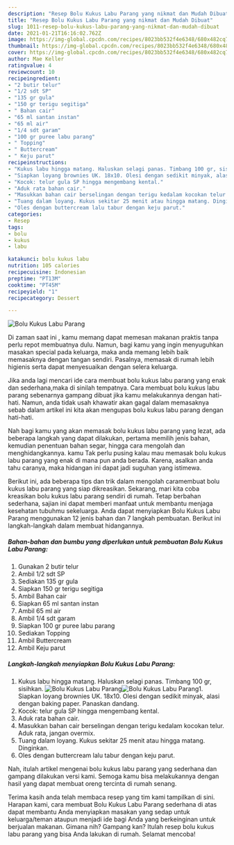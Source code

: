```yaml
---
description: "Resep Bolu Kukus Labu Parang yang nikmat dan Mudah Dibuat"
title: "Resep Bolu Kukus Labu Parang yang nikmat dan Mudah Dibuat"
slug: 1011-resep-bolu-kukus-labu-parang-yang-nikmat-dan-mudah-dibuat
date: 2021-01-21T16:16:02.762Z
image: https://img-global.cpcdn.com/recipes/8023bb532f4e6348/680x482cq70/bolu-kukus-labu-parang-foto-resep-utama.jpg
thumbnail: https://img-global.cpcdn.com/recipes/8023bb532f4e6348/680x482cq70/bolu-kukus-labu-parang-foto-resep-utama.jpg
cover: https://img-global.cpcdn.com/recipes/8023bb532f4e6348/680x482cq70/bolu-kukus-labu-parang-foto-resep-utama.jpg
author: Mae Keller
ratingvalue: 4
reviewcount: 10
recipeingredient:
- "2 butir telur"
- "1/2 sdt SP"
- "135 gr gula"
- "150 gr terigu segitiga"
- " Bahan cair"
- "65 ml santan instan"
- "65 ml air"
- "1/4 sdt garam"
- "100 gr puree labu parang"
- " Topping"
- " Buttercream"
- " Keju parut"
recipeinstructions:
- "Kukus labu hingga matang. Haluskan selagi panas. Timbang 100 gr, sisihkan."
- "Siapkan loyang brownies UK. 18x10. Olesi dengan sedikit minyak, alasi dengan baking paper. Panaskan dandang."
- "Kocok: telur gula SP hingga mengembang kental."
- "Aduk rata bahan cair."
- "Masukkan bahan cair berselingan dengan terigu kedalam kocokan telur. Aduk rata, jangan overmix."
- "Tuang dalam loyang. Kukus sekitar 25 menit atau hingga matang. Dinginkan."
- "Oles dengan buttercream lalu tabur dengan keju parut."
categories:
- Resep
tags:
- bolu
- kukus
- labu

katakunci: bolu kukus labu 
nutrition: 105 calories
recipecuisine: Indonesian
preptime: "PT13M"
cooktime: "PT45M"
recipeyield: "1"
recipecategory: Dessert

---
```



![Bolu Kukus Labu Parang](https://img-global.cpcdn.com/recipes/8023bb532f4e6348/680x482cq70/bolu-kukus-labu-parang-foto-resep-utama.jpg)

Di zaman  saat ini , kamu memang dapat memesan makanan praktis tanpa perlu repot membuatnya dulu. Namun, bagi kamu yang ingin menyuguhkan masakan special pada keluarga, maka anda memang lebih baik memasaknya dengan tangan sendiri. Pasalnya, memasak di rumah lebih higienis serta dapat menyesuaikan dengan selera keluarga.

Jika anda lagi mencari ide cara membuat bolu kukus labu parang yang enak dan sederhana,maka di sinilah tempatnya. Cara membuat bolu kukus labu parang  sebenarnya gampang dibuat jika kamu melakukannya dengan hati-hati. Namun, anda tidak usah khawatir akan gagal dalam memasaknya 
sebab dalam artikel ini kita akan mengupas bolu kukus labu parang dengan hati-hati.  



Nah bagi kamu yang akan memasak bolu kukus labu parang yang lezat, ada beberapa langkah yang dapat dilakukan, pertama memilih jenis bahan, kemudian penentuan bahan segar, hingga cara mengolah dan menghidangkannya. kamu Tak perlu pusing kalau mau memasak bolu kukus labu parang yang enak di mana pun anda berada. Karena, asalkan anda  tahu caranya, maka hidangan ini dapat jadi suguhan yang istimewa.

Berikut ini, ada beberapa tips dan trik dalam mengolah caramembuat bolu kukus labu parang yang siap dikreasikan. Sekarang, mari kita coba kreasikan bolu kukus labu parang sendiri di rumah. Tetap berbahan sederhana, sajian ini dapat memberi manfaat untuk membantu menjaga kesehatan tubuhmu sekeluarga. Anda dapat menyiapkan Bolu Kukus Labu Parang menggunakan 12 jenis bahan dan 7 langkah pembuatan. Berikut ini langkah-langkah dalam membuat hidangannya.

<!--inarticleads1-->

##### Bahan-bahan dan bumbu yang diperlukan untuk pembuatan Bolu Kukus Labu Parang:

1. Gunakan 2 butir telur
1. Ambil 1/2 sdt SP
1. Sediakan 135 gr gula
1. Siapkan 150 gr terigu segitiga
1. Ambil  Bahan cair
1. Siapkan 65 ml santan instan
1. Ambil 65 ml air
1. Ambil 1/4 sdt garam
1. Siapkan 100 gr puree labu parang
1. Sediakan  Topping
1. Ambil  Buttercream
1. Ambil  Keju parut




<!--inarticleads2-->

##### Langkah-langkah menyiapkan Bolu Kukus Labu Parang:

1. Kukus labu hingga matang. Haluskan selagi panas. Timbang 100 gr, sisihkan.
<img src="https://img-global.cpcdn.com/steps/5104a531f2b5e387/160x128cq70/bolu-kukus-labu-parang-langkah-memasak-1-foto.jpg" alt="Bolu Kukus Labu Parang"><img src="https://img-global.cpcdn.com/steps/cd92836aa142441e/160x128cq70/bolu-kukus-labu-parang-langkah-memasak-1-foto.jpg" alt="Bolu Kukus Labu Parang">1. Siapkan loyang brownies UK. 18x10. Olesi dengan sedikit minyak, alasi dengan baking paper. Panaskan dandang.
1. Kocok: telur gula SP hingga mengembang kental.
1. Aduk rata bahan cair.
1. Masukkan bahan cair berselingan dengan terigu kedalam kocokan telur. Aduk rata, jangan overmix.
1. Tuang dalam loyang. Kukus sekitar 25 menit atau hingga matang. Dinginkan.
1. Oles dengan buttercream lalu tabur dengan keju parut.




Nah, itulah artikel mengenai  bolu kukus labu parang  yang sederhana dan gampang dilakukan versi kami. Semoga kamu bisa melakukannya dengan hasil yang dapat membuat oreng tercinta di rumah senang. 

Terima kasih anda telah membaca resep yang tim kami tampilkan di sini. Harapan kami, cara membuat  Bolu Kukus Labu Parang sederhana di atas dapat membantu Anda menyiapkan masakan yang sedap untuk keluarga/teman ataupun menjadi ide bagi Anda yang berkeinginan untuk berjualan makanan. Gimana nih? Gampang kan? Itulah resep bolu kukus labu parang yang bisa Anda lakukan di rumah. Selamat mencoba!

